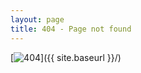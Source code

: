 ```yaml
---
layout: page
title: 404 - Page not found
---
```


[<img src="{{ site.baseurl }}/images/404-word-square.png" alt="404"/>]({{ site.baseurl }}/)
